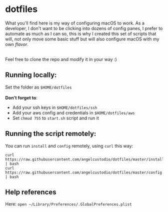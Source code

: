 # dotfiles

What you'll find here is my way of configuring macOS to work. As a developer, I don't want to be clicking into dozens of config panes, I prefer to automate as much as I can so, this is why I created this set of scripts that will, not only move some basic stuff but will also configure macOS with my own _flavor_.<br /><br />

Feel free to clone the repo and modify it in your way :)

## Running locally:

Set the folder as `$HOME/dotfiles`<br /><br />
**Don't forget to**:
- Add your ssh keys in `$HOME/dotfiles/ssh`
- Add your aws config and credentials in `$HOME/dotfiles/aws`
- Set `chmod 755` to `start.sh` script and run it

## Running the script remotely:

You can run `install` and `config` remotely, using `curl` this way:

```
curl https://raw.githubusercontent.com/angelcustodio/dotfiles/master/install.sh | bash
curl https://raw.githubusercontent.com/angelcustodio/dotfiles/master/config.sh | bash
```

## Help references

Here: `open ~/Library/Preferences/.GlobalPreferences.plist`